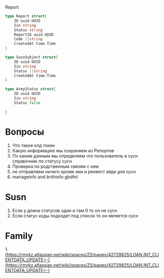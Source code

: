 Report 
```go 
type Report struct{
	ID uuid.UUID
	Iin string
	Status string 
	ReportID uuid.UUID
	Code []string
	CreatedAt time.Time
}

type SusnSubject struct{
	ID uuid.UUID
	Iin string 
	Status []string
	CreatedAt time.Time	
}

type ArmyStatus struct{
	ID uuid.UUID
	Iin string 
	Status false 
	
}

```

# Вопросы 
1. Что такое кпд токен 
2. Какую информацию мы сохраняем из Репортов 
3. По каким данным мы определяем что пользователь в сусн справочник по статусу сусн 
4. Проверка по родственным связям с кем 
5. не отправляем ничего кроме иин и реквест айди для сусн 
6. mariageinfo and brithinfo gbdfnl 




# Susn 

1. Если у длина статусов один и там 0 то он не сусн 
2. Если статус коды подходят под список то он является сусн 


# Family 
1.[https://rmrkz.atlassian.net/wiki/spaces/ZS/pages/42729825/LOAN.INT_CLIENTDATA_UPDATE+-](https://rmrkz.atlassian.net/wiki/spaces/ZS/pages/42729825/LOAN.INT_CLIENTDATA_UPDATE+-) 